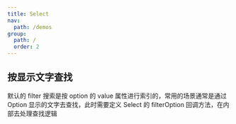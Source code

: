 ```yaml
---
title: Select
nav:
  path: /demos
group:
  path: /
  order: 2
---
```


## 按显示文字查找

默认的 filter 搜索是按 option 的 value 属性进行索引的，常用的场景通常是通过 Option 显示的文字去查找，此时需要定义 Select 的 filterOption 回调方法，在内部去处理查找逻辑

<code src="../select/basicSearch.tsx" />
